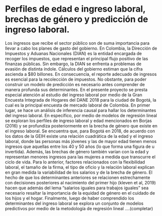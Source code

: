 # Perfiles de edad e ingreso laboral, brechas de género y predicción de ingreso laboral.

Los ingresos que recibe el sector público son de suma importancia para llevar a cabo los planes de gasto del gobierno. En Colombia, la Dirección de Impuestos y Aduanas Nacionales (DIAN) es la entidad encargada de recoger los impuestos, que representan el principal flujo positivo de las finanzas públicas. Sin embargo, la DIAN se enfrenta a problemas de evasión de distinta índole. Cálculos del gobierno estiman que la cifra ascienda a $80 billones. En consecuencia, el reporte adecuado de ingresos es esencial para la recolección de impuestos. No obstante, para poder construir un modelo de predicción es necesario antes comprender de manera profunda sus determinantes.
En el presente proyecto se presta especial atención al estudio del ingreso laboral por medio de la Gran Encuesta Integrada de Hogares del DANE 2018 para la ciudad de Bogotá, la cual es la principal encuesta de mercado laboral de Colombia.
En primer lugar, se hace un análisis de inferencia causal para hallar los determinantes del ingreso laboral. En específico, por medio de modelos de regresión lineal se exploran los perfiles de ingreso laboral y edad mencionados en Borjas (2016) y se profundiza posteriormente en la brecha de género que existe en el ingreso laboral. 
Se encuentra que, para Bogotá en 2018, de acuerdo con los datos de la GEIH existe una relación cuadrática de la edad y el ingreso laboral, donde las personas más jóvenes y las de mayor edad tienen menos ingresos que aquellas entre los 40 y 50 años (lo que forma una figura de u invertida). Además, las brechas de género también varían con la edad y representan menores ingresos para las mujeres a medida que transcurre el ciclo de vida. Para lo anterior, factores relacionados con la flexibilidad laboral, el tamaño de la firma, el tipo de oficio y la relación laboral explican en gran medida la variabilidad de los salarios y de la brecha de género. El hecho de que los determinantes anteriores se relacionen estrechamente con decisiones posteriores al nacimiento del primer hijo (kleven et al, 2019) hacen que además del lema “salarios iguales para trabajos iguales” sea necesario resaltar la importancia de la equidad de género en el cuidado de los hijos y el hogar.
Finalmente, luego de haber comprendido los determinantes del ingreso laboral se explora un conjunto de modelos predictivos por medio de la metodología de regresión lineal ….(completar)
